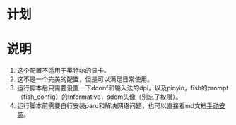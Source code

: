 # 计划

# 说明

1. 这个配置不适用于英特尔的显卡。
2. 这不是一个完美的配置，但是可以满足日常使用。
3. 运行脚本后只需要设置一下dconf和输入法的dpi，以及pinyin，fish的prompt（fish_config）的Informative，sddm头像（别忘了权限）。
4. 运行脚本前需要自行安装paru和解决网络问题，也可以直接看md文档[手动安装](hyprland.md)。
